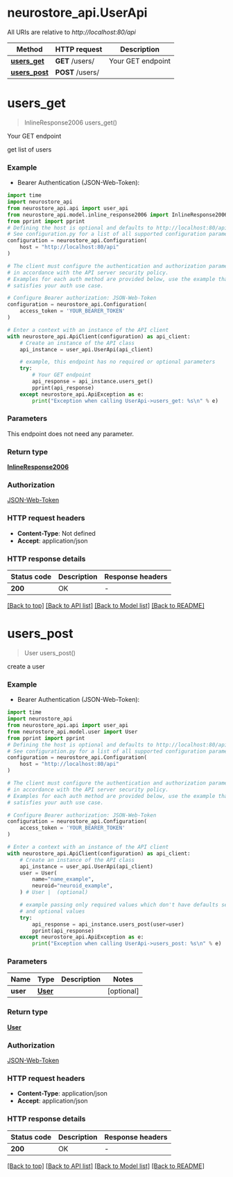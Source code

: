 # neurostore_api.UserApi

All URIs are relative to *http://localhost:80/api*

Method | HTTP request | Description
------------- | ------------- | -------------
[**users_get**](UserApi.md#users_get) | **GET** /users/ | Your GET endpoint
[**users_post**](UserApi.md#users_post) | **POST** /users/ | 


# **users_get**
> InlineResponse2006 users_get()

Your GET endpoint

get list of users

### Example

* Bearer Authentication (JSON-Web-Token):

```python
import time
import neurostore_api
from neurostore_api.api import user_api
from neurostore_api.model.inline_response2006 import InlineResponse2006
from pprint import pprint
# Defining the host is optional and defaults to http://localhost:80/api
# See configuration.py for a list of all supported configuration parameters.
configuration = neurostore_api.Configuration(
    host = "http://localhost:80/api"
)

# The client must configure the authentication and authorization parameters
# in accordance with the API server security policy.
# Examples for each auth method are provided below, use the example that
# satisfies your auth use case.

# Configure Bearer authorization: JSON-Web-Token
configuration = neurostore_api.Configuration(
    access_token = 'YOUR_BEARER_TOKEN'
)

# Enter a context with an instance of the API client
with neurostore_api.ApiClient(configuration) as api_client:
    # Create an instance of the API class
    api_instance = user_api.UserApi(api_client)

    # example, this endpoint has no required or optional parameters
    try:
        # Your GET endpoint
        api_response = api_instance.users_get()
        pprint(api_response)
    except neurostore_api.ApiException as e:
        print("Exception when calling UserApi->users_get: %s\n" % e)
```


### Parameters
This endpoint does not need any parameter.

### Return type

[**InlineResponse2006**](InlineResponse2006.md)

### Authorization

[JSON-Web-Token](../README.md#JSON-Web-Token)

### HTTP request headers

 - **Content-Type**: Not defined
 - **Accept**: application/json


### HTTP response details

| Status code | Description | Response headers |
|-------------|-------------|------------------|
**200** | OK |  -  |

[[Back to top]](#) [[Back to API list]](../README.md#documentation-for-api-endpoints) [[Back to Model list]](../README.md#documentation-for-models) [[Back to README]](../README.md)

# **users_post**
> User users_post()



create a user

### Example

* Bearer Authentication (JSON-Web-Token):

```python
import time
import neurostore_api
from neurostore_api.api import user_api
from neurostore_api.model.user import User
from pprint import pprint
# Defining the host is optional and defaults to http://localhost:80/api
# See configuration.py for a list of all supported configuration parameters.
configuration = neurostore_api.Configuration(
    host = "http://localhost:80/api"
)

# The client must configure the authentication and authorization parameters
# in accordance with the API server security policy.
# Examples for each auth method are provided below, use the example that
# satisfies your auth use case.

# Configure Bearer authorization: JSON-Web-Token
configuration = neurostore_api.Configuration(
    access_token = 'YOUR_BEARER_TOKEN'
)

# Enter a context with an instance of the API client
with neurostore_api.ApiClient(configuration) as api_client:
    # Create an instance of the API class
    api_instance = user_api.UserApi(api_client)
    user = User(
        name="name_example",
        neuroid="neuroid_example",
    ) # User |  (optional)

    # example passing only required values which don't have defaults set
    # and optional values
    try:
        api_response = api_instance.users_post(user=user)
        pprint(api_response)
    except neurostore_api.ApiException as e:
        print("Exception when calling UserApi->users_post: %s\n" % e)
```


### Parameters

Name | Type | Description  | Notes
------------- | ------------- | ------------- | -------------
 **user** | [**User**](User.md)|  | [optional]

### Return type

[**User**](User.md)

### Authorization

[JSON-Web-Token](../README.md#JSON-Web-Token)

### HTTP request headers

 - **Content-Type**: application/json
 - **Accept**: application/json


### HTTP response details

| Status code | Description | Response headers |
|-------------|-------------|------------------|
**200** | OK |  -  |

[[Back to top]](#) [[Back to API list]](../README.md#documentation-for-api-endpoints) [[Back to Model list]](../README.md#documentation-for-models) [[Back to README]](../README.md)


